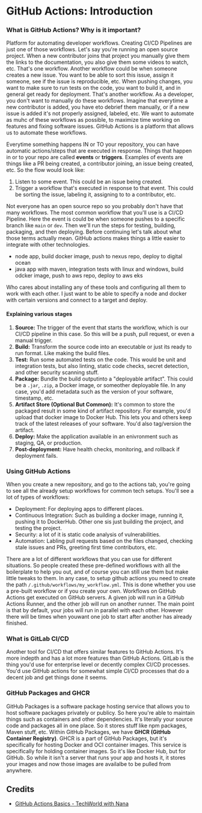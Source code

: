 # GitHub Actions: Introduction

### What is GitHub Actions? Why is it important?
Platform for automating developer workflows. Creating CI/CD Pipelines are just one of those workflows. Let's say you're running an open source project. When a new contributor joins that project you manually give them the links to the documentation, you also give them some videos to watch, etc. That's one workflow. Another workflow could be when someone creates a new issue. You want to be able to sort this issue, assign it someone, see if the issue is reproducible, etc. When pushing changes, you want to make sure to run tests on the code, you want to build it, and in general get ready for deployment. That's another workflow. As a developer, you don't want to manually do these workflows. Imagine that everytime a new contributor is added, you have eto debrief them manually, or if a new issue is added it's not properly assigned, labeled, etc. We want to automate as muhc of these workflows as possible, to maximize time working on features and fixing software issues. GitHub Actions is a platform that allows us to automate these workflows.

Everytime something happens IN or TO your repository, you can have automatic actions/steps that are executed in response. Things that happen in or to your repo are called **events** or **triggers**. Examples of events are things like a PR being created, a contributor joining, an issue being created, etc. So the flow would look like:
1. Listen to some event. This could be an issue being created.
2. Trigger a workflow that's executed in response to that event. This could be sorting the issue, labeling it, assigning to to a contributor, etc.

Not everyone has an open source repo so you probably don't have that many workflows. The most common workflow that you'll use is a CI/CD Pipeline. Here the event is could be when someone pushes to a specific branch like `main` or `dev`. Then we'll run the steps for testing, building, packaging, and then deploying. Before continuing let's talk about what those terms actually mean. GitHub actions makes things a little easier to integrate with other technologies.

- node app, build docker image, push to nexus repo, deploy to digital ocean
- java app with maven, integration tests with linux and windows, build odcker image, push to aws repo, deploy to aws eks

Who cares about installing any of these tools and configuring all them to work with each other. I just want to be able to specify a node and docker with certain versions and connect to a target and deploy.

#### Explaining various stages
1. **Source:** The trigger of the event that starts the workflow, which is our CI/CD pipeline in this case. So this will be a push, pull request, or even a manual trigger.
2. **Build:** Transform the source code into an executable or just its ready to run format. Like making the build files.
3. **Test:** Run some automated tests on the code. This would be unit and integration tests, but also linting, static code checks, secret detection, and other security scanning stuff.
4. **Package:** Bundle the build outputinto a "deployable artifact". This could be a `.jar`, `.zip`, a Docker image, or someother deployable file. In any case, you'd add metadata such as the version of your software, timestamp, etc.
  1. **Artifact Store (Optional But Common):** It's common to store the packaged result in some kind of artifact repository. For example, you'd upload that docker image to Docker Hub. This lets you and others keep track of the latest releases of your software. You'd also tag/version the artifact.
5. **Deploy:** Make the application available in an enivronment such as staging, QA, or production.
  1. **Post-deployment:** Have health checks, monitoring, and rollback if deployment fails.


### Using GitHub Actions
When you create a new repository, and go to the actions tab, you're going to see all the already setup workflows for common tech setups. You'll see a lot of types of workflows:
- Deployment: For deploying apps to different places.
- Continuous Integration: Such as building a docker image, running it, pushing it to DockerHub. Other one sis just building the project, and testing the project. 
- Security: a lot of it is static code analysis of vulnerabilities.
- Automation: Labling pull requests based on the files changed, checking stale issues and PRs, greeting first time contributors, etc.

There are a lot of different workflows that you can use for different situations. So people created these pre-defined workflows with all the boilerplate to help you out, and of course you can still use them but make little tweaks to them. In any case, to setup github actions you need to create the path `/.github/workflows/my_workflow.yml`. This is done whether you use a pre-built workflow or if you create your own. Workflows on GitHub Actions get executed on GitHub servers. A given job will run in a GitHub Actions Runner, and the other job will run on another runner. The main point is that by default, your jobs will run in parallel with each other. However there will be times when youwant one job to start after another has already finished. 

### What is GitLab CI/CD
Another tool for CI/CD that offers similar features to GitHub Actions. It's more indepth and has a lot more features than GitHub Actions. GitLab is the thing you'd use for enterprise level or decently complex CI/CD processes. You'd use GitHub actions for somewhat simple CI/CD processes that do a decent job and get things done it seems. 

### GitHub Packages and GHCR
GitHub Packages is a software package hosting service that allows you to host software packages privately or publicy. So here you're able to maintain things such as containers and other dependencies. It's literally your source code and packages all in one place. So it stores stuff like npm packages, Maven stuff, etc. Within GitHub Packages, we have **GHCR (GitHub Container Registry)**. GHCR is a part of GitHub Packages, but it's specifically for hosting Docker and OCI container images. This service is specifically for holding container images. So it's like Docker Hub, but for GitHub. So while it isn't a server that runs your app and hosts it, it stores your images and now those images are availalbe to be pulled from anywhere.

## Credits
- [GitHub Actions Basics - TechWorld with Nana](https://youtu.be/R8_veQiYBjI?si=zxsfLO_Lsv4XJwEI)
